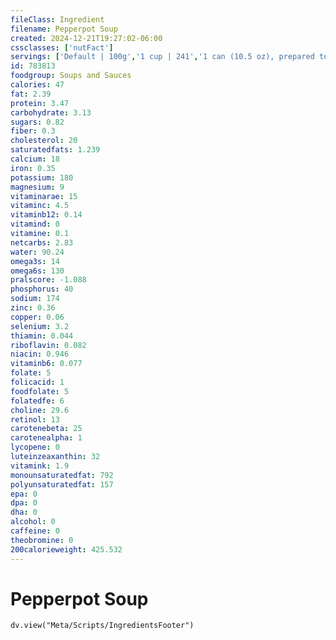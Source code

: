 ```yaml
---
fileClass: Ingredient
filename: Pepperpot Soup
created: 2024-12-21T19:27:02-06:00
cssclasses: ['nutFact']
servings: ['Default | 100g','1 cup | 241','1 can (10.5 oz), prepared to directions | 586']
id: 783813
foodgroup: Soups and Sauces
calories: 47
fat: 2.39
protein: 3.47
carbohydrate: 3.13
sugars: 0.82
fiber: 0.3
cholesterol: 20
saturatedfats: 1.239
calcium: 18
iron: 0.35
potassium: 180
magnesium: 9
vitaminarae: 15
vitaminc: 4.5
vitaminb12: 0.14
vitamind: 0
vitamine: 0.1
netcarbs: 2.83
water: 90.24
omega3s: 14
omega6s: 130
pralscore: -1.088
phosphorus: 40
sodium: 174
zinc: 0.36
copper: 0.06
selenium: 3.2
thiamin: 0.044
riboflavin: 0.082
niacin: 0.946
vitaminb6: 0.077
folate: 5
folicacid: 1
foodfolate: 5
folatedfe: 6
choline: 29.6
retinol: 13
carotenebeta: 25
carotenealpha: 1
lycopene: 0
luteinzeaxanthin: 32
vitamink: 1.9
monounsaturatedfat: 792
polyunsaturatedfat: 157
epa: 0
dpa: 0
dha: 0
alcohol: 0
caffeine: 0
theobromine: 0
200calorieweight: 425.532
---
```


# Pepperpot Soup

```dataviewjs
dv.view("Meta/Scripts/IngredientsFooter")
```
